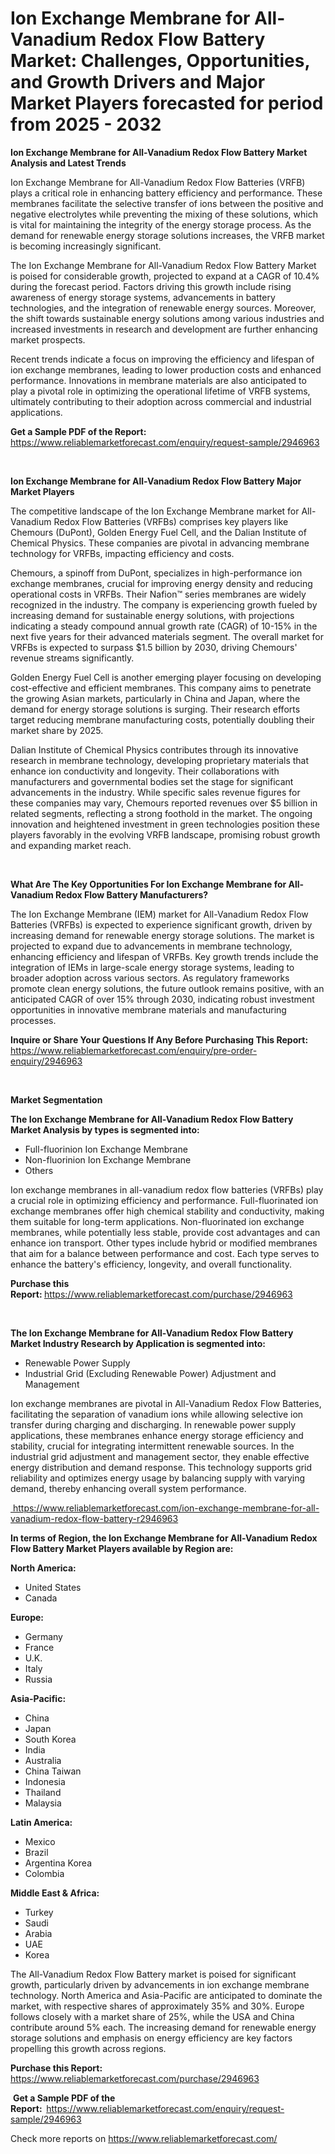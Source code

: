 <p><h1>Ion Exchange Membrane for All-Vanadium Redox Flow Battery Market: Challenges, Opportunities, and Growth Drivers and Major Market Players forecasted for period from 2025 - 2032</h1></p><p><strong>Ion Exchange Membrane for All-Vanadium Redox Flow Battery Market Analysis and Latest Trends</strong></p>
<p><p>Ion Exchange Membrane for All-Vanadium Redox Flow Batteries (VRFB) plays a critical role in enhancing battery efficiency and performance. These membranes facilitate the selective transfer of ions between the positive and negative electrolytes while preventing the mixing of these solutions, which is vital for maintaining the integrity of the energy storage process. As the demand for renewable energy storage solutions increases, the VRFB market is becoming increasingly significant.</p><p>The Ion Exchange Membrane for All-Vanadium Redox Flow Battery Market is poised for considerable growth, projected to expand at a CAGR of 10.4% during the forecast period. Factors driving this growth include rising awareness of energy storage systems, advancements in battery technologies, and the integration of renewable energy sources. Moreover, the shift towards sustainable energy solutions among various industries and increased investments in research and development are further enhancing market prospects.</p><p>Recent trends indicate a focus on improving the efficiency and lifespan of ion exchange membranes, leading to lower production costs and enhanced performance. Innovations in membrane materials are also anticipated to play a pivotal role in optimizing the operational lifetime of VRFB systems, ultimately contributing to their adoption across commercial and industrial applications.</p></p>
<p><strong>Get a Sample PDF of the Report:&nbsp;</strong> <a href="https://www.reliablemarketforecast.com/enquiry/request-sample/2946963?utm_campaign=2875&utm_medium=2&utm_source=Github&utm_content=ia&utm_term=12032025&utm_id=ion-exchange-membrane-for-all-vanadium-redox-flow-battery">https://www.reliablemarketforecast.com/enquiry/request-sample/2946963</a></p>
<p>&nbsp;</p>
<p><strong>Ion Exchange Membrane for All-Vanadium Redox Flow Battery Major Market Players</strong></p>
<p><p>The competitive landscape of the Ion Exchange Membrane market for All-Vanadium Redox Flow Batteries (VRFBs) comprises key players like Chemours (DuPont), Golden Energy Fuel Cell, and the Dalian Institute of Chemical Physics. These companies are pivotal in advancing membrane technology for VRFBs, impacting efficiency and costs.</p><p>Chemours, a spinoff from DuPont, specializes in high-performance ion exchange membranes, crucial for improving energy density and reducing operational costs in VRFBs. Their Nafion™ series membranes are widely recognized in the industry. The company is experiencing growth fueled by increasing demand for sustainable energy solutions, with projections indicating a steady compound annual growth rate (CAGR) of 10-15% in the next five years for their advanced materials segment. The overall market for VRFBs is expected to surpass $1.5 billion by 2030, driving Chemours' revenue streams significantly.</p><p>Golden Energy Fuel Cell is another emerging player focusing on developing cost-effective and efficient membranes. This company aims to penetrate the growing Asian markets, particularly in China and Japan, where the demand for energy storage solutions is surging. Their research efforts target reducing membrane manufacturing costs, potentially doubling their market share by 2025.</p><p>Dalian Institute of Chemical Physics contributes through its innovative research in membrane technology, developing proprietary materials that enhance ion conductivity and longevity. Their collaborations with manufacturers and governmental bodies set the stage for significant advancements in the industry. While specific sales revenue figures for these companies may vary, Chemours reported revenues over $5 billion in related segments, reflecting a strong foothold in the market. The ongoing innovation and heightened investment in green technologies position these players favorably in the evolving VRFB landscape, promising robust growth and expanding market reach.</p></p>
<p>&nbsp;</p>
<p><strong>What Are The Key Opportunities For Ion Exchange Membrane for All-Vanadium Redox Flow Battery Manufacturers?</strong></p>
<p><p>The Ion Exchange Membrane (IEM) market for All-Vanadium Redox Flow Batteries (VRFBs) is expected to experience significant growth, driven by increasing demand for renewable energy storage solutions. The market is projected to expand due to advancements in membrane technology, enhancing efficiency and lifespan of VRFBs. Key growth trends include the integration of IEMs in large-scale energy storage systems, leading to broader adoption across various sectors. As regulatory frameworks promote clean energy solutions, the future outlook remains positive, with an anticipated CAGR of over 15% through 2030, indicating robust investment opportunities in innovative membrane materials and manufacturing processes.</p></p>
<p><strong>Inquire or Share Your Questions If Any Before Purchasing This Report:</strong> <a href="https://www.reliablemarketforecast.com/enquiry/pre-order-enquiry/2946963?utm_campaign=2875&utm_medium=2&utm_source=Github&utm_content=ia&utm_term=12032025&utm_id=ion-exchange-membrane-for-all-vanadium-redox-flow-battery">https://www.reliablemarketforecast.com/enquiry/pre-order-enquiry/2946963</a></p>
<p>&nbsp;</p>
<p><strong>Market Segmentation</strong></p>
<p><strong>The Ion Exchange Membrane for All-Vanadium Redox Flow Battery Market Analysis by types is segmented into:</strong></p>
<p><ul><li>Full-fluorinion Ion Exchange Membrane</li><li>Non-fluorinion Ion Exchange Membrane</li><li>Others</li></ul></p>
<p><p>Ion exchange membranes in all-vanadium redox flow batteries (VRFBs) play a crucial role in optimizing efficiency and performance. Full-fluorinated ion exchange membranes offer high chemical stability and conductivity, making them suitable for long-term applications. Non-fluorinated ion exchange membranes, while potentially less stable, provide cost advantages and can enhance ion transport. Other types include hybrid or modified membranes that aim for a balance between performance and cost. Each type serves to enhance the battery's efficiency, longevity, and overall functionality.</p></p>
<p><strong>Purchase this Report:&nbsp;</strong><a href="https://www.reliablemarketforecast.com/purchase/2946963?utm_campaign=2875&utm_medium=2&utm_source=Github&utm_content=ia&utm_term=12032025&utm_id=ion-exchange-membrane-for-all-vanadium-redox-flow-battery">https://www.reliablemarketforecast.com/purchase/2946963</a></p>
<p>&nbsp;</p>
<p><strong>The Ion Exchange Membrane for All-Vanadium Redox Flow Battery Market Industry Research by Application is segmented into:</strong></p>
<p><ul><li>Renewable Power Supply</li><li>Industrial Grid (Excluding Renewable Power) Adjustment and Management</li></ul></p>
<p><p>Ion exchange membranes are pivotal in All-Vanadium Redox Flow Batteries, facilitating the separation of vanadium ions while allowing selective ion transfer during charging and discharging. In renewable power supply applications, these membranes enhance energy storage efficiency and stability, crucial for integrating intermittent renewable sources. In the industrial grid adjustment and management sector, they enable effective energy distribution and demand response. This technology supports grid reliability and optimizes energy usage by balancing supply with varying demand, thereby enhancing overall system performance.</p></p>
<p><a href="https://www.reliablemarketforecast.com/ion-exchange-membrane-for-all-vanadium-redox-flow-battery-r2946963?utm_campaign=2875&utm_medium=2&utm_source=Github&utm_content=ia&utm_term=12032025&utm_id=ion-exchange-membrane-for-all-vanadium-redox-flow-battery">&nbsp;https://www.reliablemarketforecast.com/ion-exchange-membrane-for-all-vanadium-redox-flow-battery-r2946963</a></p>
<p><strong>In terms of Region, the Ion Exchange Membrane for All-Vanadium Redox Flow Battery Market Players available by Region are:</strong></p>
<p>
    <p> <strong> North America: </strong>
        <ul>
            <li>United States</li>
            <li>Canada</li>
        </ul>
        </p> 
    <p> <strong> Europe: </strong>
        <ul>
            <li>Germany</li>
            <li>France</li>
            <li>U.K.</li>
            <li>Italy</li>
            <li>Russia</li>
        </ul>
        </p> 
    <p> <strong> Asia-Pacific: </strong>
        <ul>
            <li>China</li>
            <li>Japan</li>
            <li>South Korea</li>
            <li>India</li>
            <li>Australia</li>
            <li>China Taiwan</li>
            <li>Indonesia</li>
            <li>Thailand</li>
            <li>Malaysia</li>
        </ul>
        </p> 
    <p> <strong> Latin America: </strong>
        <ul>
            <li>Mexico</li>
            <li>Brazil</li>
            <li>Argentina Korea</li>
            <li>Colombia</li>
        </ul>
        </p> 
    <p> <strong> Middle East & Africa: </strong>
        <ul>
            <li>Turkey</li>
            <li>Saudi</li>
            <li>Arabia</li>
            <li>UAE</li>
            <li>Korea</li>
        </ul>
    </p>
    </p>
<p><p>The All-Vanadium Redox Flow Battery market is poised for significant growth, particularly driven by advancements in ion exchange membrane technology. North America and Asia-Pacific are anticipated to dominate the market, with respective shares of approximately 35% and 30%. Europe follows closely with a market share of 25%, while the USA and China contribute around 5% each. The increasing demand for renewable energy storage solutions and emphasis on energy efficiency are key factors propelling this growth across regions.</p></p>
<p><strong>Purchase this Report: </strong><a href="https://www.reliablemarketforecast.com/purchase/2946963?utm_campaign=2875&utm_medium=2&utm_source=Github&utm_content=ia&utm_term=12032025&utm_id=ion-exchange-membrane-for-all-vanadium-redox-flow-battery">https://www.reliablemarketforecast.com/purchase/2946963</a></p>
<p>&nbsp;<strong>Get a Sample PDF of the Report:&nbsp;&nbsp;</strong><a href="https://www.reliablemarketforecast.com/enquiry/request-sample/2946963?utm_campaign=2875&utm_medium=2&utm_source=Github&utm_content=ia&utm_term=12032025&utm_id=ion-exchange-membrane-for-all-vanadium-redox-flow-battery">https://www.reliablemarketforecast.com/enquiry/request-sample/2946963</a></p>
<p><strong></strong></p>
<p>Check more reports on <a href="https://www.reliablemarketforecast.com/?utm_campaign=2875&utm_medium=2&utm_source=Github&utm_content=ia&utm_term=12032025&utm_id=ion-exchange-membrane-for-all-vanadium-redox-flow-battery">https://www.reliablemarketforecast.com/</a></p>